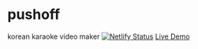 # pushoff
korean karaoke video maker
[![Netlify Status](https://api.netlify.com/api/v1/badges/516e7fb0-ff93-4b36-ada4-d6517b454ddc/deploy-status)](https://app.netlify.com/projects/luminous-salamander-a3e9b4/deploys)
[Live Demo](https://luminous-salamander-a3e9b4.netlify.app/)
